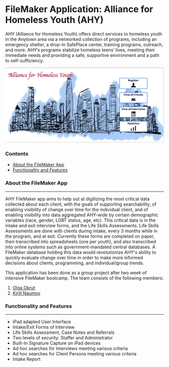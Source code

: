 # FileMaker Application: Alliance for Homeless Youth (AHY)

AHY (Alliance for Homeless Youth) offers direct services to homeless youth in the Anytown area
via a networked collection of programs, including an emergency shelter, a drop-in SafePlace center,
training programs, outreach, and more. AHY’s programs stabilize homeless teens’ lives,
meeting their immediate needs and providing a safe, supportive environment and a path to self-sufficiency.

![HomePage](/img/HomePage.png)

### Contents
* [About the FileMaker App](#About-the-FileMaker-App)
* [Functionality and Features](#Functionality-and-Features)


### About the FileMaker App
-------------------------------
AHY FileMaker app aims to help out at digitizing the most critical data collected about each client,
with the goals of supporting searchability, of enabling visibility of change over time
for the individual client, and of enabling visibility into data aggregated AHY-wide by certain
demographic variables (race, gender, LGBT status, age, etc). This critical data is in the intake
and exit interview forms, and the Life Skills Assessments. Life Skills Assessments are done with clients
during intake, every 3 months while in the program, and at exit.
Currently these forms are completed on paper, then transcribed into spreadsheets (one per youth),
and also transcribed into online systems such as government-mandated central databases.
A FileMaker database holding this data would revolutionize AHY's ability to quickly evaluate change
over time in order to make more informed decisions about clients, programming, and individual/group trends.

This application has been done as a group project after two week of intensive FileMaker bootcamp. The team consists of the following members:
1. [Olga Okrut][1]
2. [Kirill Naumov][2]

### Functionality and Features
----------------------------------
* iPad adapted User Interface
* Intake/Exit Forms of Interview
* Life Skills Assessment, Case Notes and Referrals
* Two levels of security: Staffer and Administrator
* Built-In Signature Capture on iPad devices
* Ad hoc searches for Interviews meeting various criteria
* Ad hoc searches for Client Persons meeting various criteria
* Intake Report


[1]: https://github.com/olgOk
[2]: https://github.com/KirillVNaumov
